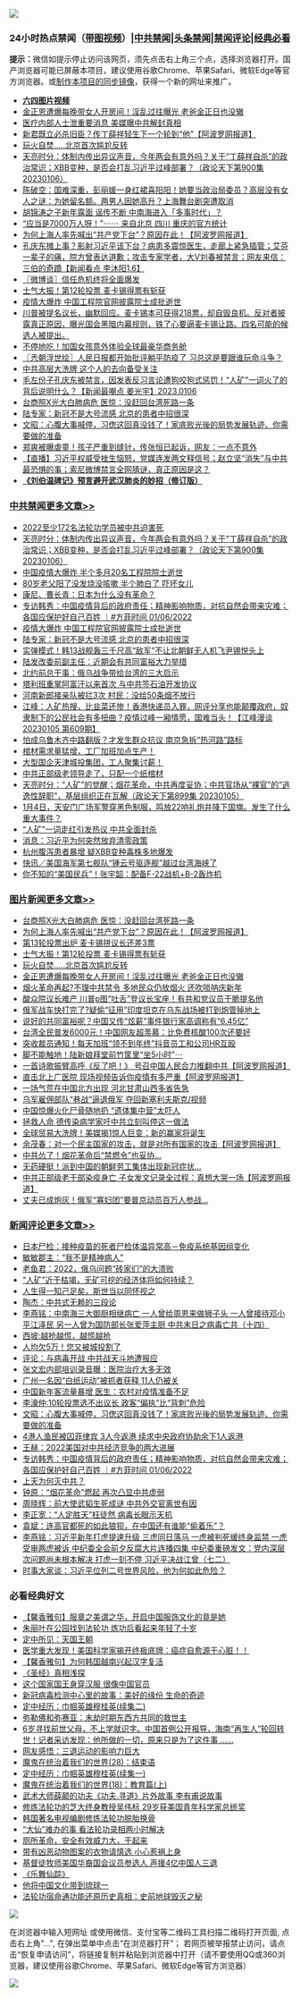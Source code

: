![](https://raw.githubusercontent.com/jsvpn/jsproxy/dev/64photo/fqnews-qr.jpg)

<div id="tt">
<h3>24小时热点禁闻（<a href="https://aaa.v2dns.tk/?QAjUl=BgRp5UNKRn&T5Vk=fPVH&Q59Ab=WxGE" target="_blank">带图视频</a>）|<a href="#%E4%B8%AD%E5%85%B1%E7%A6%81%E9%97%BB%E6%9B%B4%E5%A4%9A%E6%96%87%E7%AB%A0">中共禁闻</a>|<a href="#%E5%9B%BE%E7%89%87%E6%96%B0%E9%97%BB%E6%9B%B4%E5%A4%9A%E6%96%87%E7%AB%A0">头条禁闻</a>|<a href="#%E6%96%B0%E9%97%BB%E8%AF%84%E8%AE%BA%E6%9B%B4%E5%A4%9A%E6%96%87%E7%AB%A0">禁闻评论|<a href="#%E5%BF%85%E7%9C%8B%E7%BB%8F%E5%85%B8%E5%A5%BD%E6%96%87">经典必看</a></h3>
<div><b>提示：</b>微信如提示停止访问该网页，须先点击右上角三个点，选择浏览器打开。国产浏览器可能已屏蔽本项目，建议使用谷歌Chrome、苹果Safari、微软Edge等官方浏览器。或<a href="%E5%88%B6%E4%BD%9Cgit%E7%A6%81%E9%97%BB%E9%95%9C%E5%83%8F.md">制作本项目的同步镜像</a>，获得一个新的网址来推广。</div>
<ul>
<li><b><a href="http://d2.v2rss.gq/64.mp4" target="_blank">六四图片视频</a></b></li>
<li><a href="/topimagenews/20230106/1833056.md">金正恩遭爆每晚带女人开房间！淫乱过往曝光 老爸金正日也没辙</a></li>
<li><a href="/baitai/20230106/1833051.md">医疗内部人士泄重要消息 美媒曝中共解封真相</a></li>
<li><a href="/cnnews/20230107/1833287.md">新君既立必杀旧臣？传丁薛祥轻生下一个轮到“他”【阿波罗网报道】</a></li>
<li><a href="/topimagenews/20230107/1833181.md">玩火自焚…..北京首次尴尬反转</a></li>
<li><a href="/cbnews/20230107/1833309.md">天亮时分：体制内传出异议声音，今年两会有意外吗？关于“丁薛祥自杀”的政治常识；XBB变种，是否会打乱习近平过峰部署？（政论天下第900集 20230106）</a></li>
<li><a href="/sohnews/20230106/1833052.md">陈破空：国难深重，彭丽媛一身红裙喜阳阳！她要当政治局委员？高层没有女人之谜：为她留名额。两男人因她高升？上海舞台剧突遭取消</a></li>
<li><a href="/baitai/20230107/1833232.md">胡锦涛之子新年露面 谣传不断 中南海进入「多事时代」？</a></li>
<li><a href="/sohnews/20230107/1833130.md">“应当是7000万人呀！”⋯⋯  来自北京 四川 重庆的官方统计</a></li>
<li><a href="/topimagenews/20230107/1833276.md">为何上海人率先喊出“共产党下台”？原因在此！【阿波罗网报道】</a></li>
<li><a href="/sohnews/20230107/1833368.md">孔庆东摊上事？影射习近平该下台？病患多震惊医生，走廊上紧急插管；艾芬一辈子的痛，院方曾表达道歉；攻击专家学者，大V刘春被禁言；网友来信：三伯的奇蹟【新闻看点 李沐阳1.6】</a></li>
<li><a href="/ssgc/20230107/1833272.md">〖微博谈〗信任危机终将全面爆发</a></li>
<li><a href="/topimagenews/20230107/1833214.md">士气大振！第12轮投票 麦卡锡得票有斩获</a></li>
<li><a href="/cbnews/20230107/1833193.md">疫情大爆炸 中国工程院官网披露院士成批逝世</a></li>
<li><a href="/sohnews/20230106/1833057.md">川普被提名议长，幽默回应。麦卡锡本可获得218票，却自毁良机。反对者披露真正原因，曝光国会黑暗内幕规则，铁了心要逼麦卡锡让路。四名可能的候选人被提出。</a></li>
<li><a href="/cnnews/20230107/1833183.md">不停地吃！加国女孩意外体验全球最豪华商务舱</a></li>
<li><a href="/ssgc/20230107/1833350.md">〖兲朝浮世绘〗人民日报都开始批评躺平防疫了 习总这是要跟谁玩命斗争？</a></li>
<li><a href="/baitai/20230107/1833190.md">中共高层大洗牌 这个人的去向备受关注</a></li>
<li><a href="/sohnews/20230107/1833369.md">毛左份子孔庆东被禁言，因发表反习言论遭狗咬狗式惩罚！“人矿”一词火了的背后说明什么？【新闻最嘲点 姜光宇】2023.0106</a></li>
<li><a href="/topimagenews/20230107/1833355.md">台商照X光大白肺病危 医惊：没赶回台湾死路一条</a></li>
<li><a href="/cbnews/20230107/1833123.md">陆专家：新冠不是大号流感 北京的患者中招很深</a></li>
<li><a href="/comments/20230107/1833268.md">文昭：心腹大事喊停，习偬这回真没钱了！家底败光後的局势发展轨迹、你需要做的准备</a></li>
<li><a href="/yule/20230107/1833317.md">郑爽被曝虐童！孩子严重到缝针，传张恒已起诉，网友：一点不意外</a></li>
<li><a href="/sohnews/20230107/1833253.md">【直播】习近平权威受挫生恼怒，党媒连发两文释信号；赵立坚“消失”与中共最恐惧的事；索尼微博禁言全网猜谜，真正原因是这？</a></li>
<li><b><a href="/comments/20200207/1272816.md" target="_blank">《刘伯温碑记》预言避开武汉肺炎的妙招（修订版）</a></b></li>
</ul>
</div>

<div class="catlist">
<h3><a href="/cbnews/" target="_blank">中共禁闻</a><span><a href="/cbnews/" target="_blank" rel="nofollow">更多文章>></a></span></h3>
<ul>
<li><a href="/cbnews/20230107/1833366.md" target="_blank">2022至少172名法轮功学员被中共迫害死</a></li>
<li><a href="/cbnews/20230107/1833309.md" target="_blank">天亮时分：体制内传出异议声音，今年两会有意外吗？关于“丁薛祥自杀”的政治常识；XBB变种，是否会打乱习近平过峰部署？（政论天下第900集 20230106）</a></li>
<li><a href="/cbnews/20230107/1833297.md" target="_blank">中国疫情大爆炸 半个多月20名工程院院士逝世</a></li>
<li><a href="/cbnews/20230107/1833285.md" target="_blank">80岁老父阳了没发烧没咳嗽 半个肺白了 吓坏女儿</a></li>
<li><a href="/cbnews/20230107/1833261.md" target="_blank">康尼、曹长青：日本为什么没有革命？</a></li>
<li><a href="/comments/20230107/1833256.md" target="_blank">专访韩秀：中国疫情背后的政府责任；精神影响物质，对抗自然会带来灾难；各国应保护好自己百姓 ｜#方菲时间 01/06/2022</a></li>
<li><a href="/cbnews/20230107/1833193.md" target="_blank">疫情大爆炸 中国工程院官网披露院士成批逝世</a></li>
<li><a href="/cbnews/20230107/1833123.md" target="_blank">陆专家：新冠不是大号流感 北京的患者中招很深</a></li>
<li><a href="/cbnews/20230106/1832985.md" target="_blank">实弹模式！韩13战舰轰三千尺高“敌军”不让北朝鲜无人机飞尹锡悦头上</a></li>
<li><a href="/cbnews/20230106/1832984.md" target="_blank">陆发改委前副主任：近期会有共同富裕大力举措</a></li>
<li><a href="/cbnews/20230106/1832962.md" target="_blank">北约前总干事：俄乌战争带给台湾的三大启示</a></li>
<li><a href="/cbnews/20230106/1832961.md" target="_blank">塔利班重掌阿富汗以来首次 与中共签石油开发协议</a></li>
<li><a href="/cbnews/20230106/1832960.md" target="_blank">河南新郎接亲队被拦3次 村民：没给50条烟不放行</a></li>
<li><a href="/cbnews/20230106/1832947.md" target="_blank">江峰：人矿热搜，比韭菜还惨！香港快递员入罪，网评分享也能颠覆政府，奴隶制下的公民社会有多扭曲？疫情过峰一厢情愿，国难当头！【江峰漫谈 20230105 第609期】</a></li>
<li><a href="/cbnews/20230106/1832944.md" target="_blank">怕成乌鲁木齐中路翻版？才发生群众抗议 南京急拆“热河路”路标</a></li>
<li><a href="/comments/20230106/1832934.md" target="_blank">棺材需求量猛增，工厂加班加点生产！</a></li>
<li><a href="/comments/20230106/1832894.md" target="_blank">大型国企天津城投集团，工人聚集讨薪！</a></li>
<li><a href="/cbnews/20230106/1832877.md" target="_blank">中共正部级老领导走了，只配一个纸棺材</a></li>
<li><a href="/cbnews/20230106/1832847.md" target="_blank">天亮时分：“人矿”的觉醒；烟花革命，中共再度妥协；中共官场从“裸官”的“逃逸性辞职”，基层组织正在瓦解（政论天下第899集 20230105）</a></li>
<li><a href="/comments/20230106/1832808.md" target="_blank">1月4日，天安门广场军警穿黑色制服，鸣放22响礼炮并降下国旗。发生了什么重大事件？</a></li>
<li><a href="/cbnews/20230106/1832780.md" target="_blank">“人矿”一词走红引发热议 中共全面封杀</a></li>
<li><a href="/cbnews/20230106/1832709.md" target="_blank">消息：习近平为何突然放弃清零政策</a></li>
<li><a href="/cbnews/20230106/1832693.md" target="_blank">杭州腹泻患者暴增 疑XBB变种毒株多地爆发</a></li>
<li><a href="/cbnews/20230106/1832682.md" target="_blank">快讯／美国海军第七舰队“锺云号驱逐舰”越过台湾海峡了</a></li>
<li><a href="/cbnews/20230105/1832621.md" target="_blank">你不知的“美国民兵”！张宇韶：配备F-22战机+B-2轰炸机</a></li>

</ul>
</div>
<div class="catlist">
<h3><a href="/topimagenews/" target="_blank">图片新闻</a><span><a href="/topimagenews/" target="_blank" rel="nofollow">更多文章>></a></span></h3>
<ul>
<li><a href="/topimagenews/20230107/1833355.md" target="_blank">台商照X光大白肺病危 医惊：没赶回台湾死路一条</a></li>
<li><a href="/topimagenews/20230107/1833276.md" target="_blank">为何上海人率先喊出“共产党下台”？原因在此！【阿波罗网报道】</a></li>
<li><a href="/topimagenews/20230107/1833269.md" target="_blank">第13轮投票出炉 麦卡锡拼议长还差3票</a></li>
<li><a href="/topimagenews/20230107/1833214.md" target="_blank">士气大振！第12轮投票 麦卡锡得票有斩获</a></li>
<li><a href="/topimagenews/20230107/1833181.md" target="_blank">玩火自焚…..北京首次尴尬反转</a></li>
<li><a href="/topimagenews/20230106/1833056.md" target="_blank">金正恩遭爆每晚带女人开房间！淫乱过往曝光 老爸金正日也没辙</a></li>
<li><a href="/topimagenews/20230106/1832979.md" target="_blank">烟火革命再起?不理中共禁令 多地民众仍放烟火 还吹唢呐庆新年</a></li>
<li><a href="/topimagenews/20230106/1832978.md" target="_blank">酸众院议长难产 川普p图“吐舌”登议长宝座！有共和党议员干脆提名他</a></li>
<li><a href="/topimagenews/20230106/1832977.md" target="_blank">俄军战车快打完了?疑偷“征用”印度坦克在乌东战场被打到炮管掉地上</a></li>
<li><a href="/topimagenews/20230106/1832970.md" target="_blank">说好的共同富裕呢？中国又传“炫薪”事件银行家高调称有“6.45亿”</a></li>
<li><a href="/topimagenews/20230106/1832959.md" target="_blank">台湾全民普发6000元！中国网友超羡慕：比免费核酸100次还要好</a></li>
<li><a href="/topimagenews/20230106/1832958.md" target="_blank">突收裁员通知！每天加班“领不到年终”抖音员工和公司HR互殴</a></li>
<li><a href="/topimagenews/20230106/1832943.md" target="_blank">脚不能触地！陆新娘拜堂前竹筐里“坐5小时”⋯</a></li>
<li><a href="/topimagenews/20230106/1832760.md" target="_blank">一首诗歌振臂高呼《反了吧！》 号召中国人民合力推翻中共【阿波罗网报道】</a></li>
<li><a href="/topimagenews/20230106/1832733.md" target="_blank">直击北上广医院 现场视频告诉你疫情有多严重【阿波罗网报道】</a></li>
<li><a href="/topimagenews/20230106/1832725.md" target="_blank">一场气荒在中国北方出现 河北甘肃山西多省告急</a></li>
<li><a href="/topimagenews/20230106/1832721.md" target="_blank">乌军雇佣部队“巷战”逼退俄军 夺回新塞利夫斯克/视频</a></li>
<li><a href="/topimagenews/20230106/1832712.md" target="_blank">中国惊爆火化尸骨随地扔 “遗体集中营”太吓人</a></li>
<li><a href="/topimagenews/20230106/1832711.md" target="_blank">拯救人命 德传染病学家吁中共立刻叫停这一做法</a></li>
<li><a href="/topimagenews/20230106/1832704.md" target="_blank">全球贸易大洗牌！美媒揭1惊人巨变：新的赢家将诞生</a></li>
<li><a href="/topimagenews/20230105/1832619.md" target="_blank">余茂春：对一个民主国家的攻击，就是对所有国家的攻击【阿波罗网报道】</a></li>
<li><a href="/topimagenews/20230105/1832567.md" target="_blank">中共怂了！烟花革命后“禁燃令”也妥协…</a></li>
<li><a href="/topimagenews/20230105/1832543.md" target="_blank">无药硬挺！派到中国的朝鲜劳工集体出现新冠症状…</a></li>
<li><a href="/topimagenews/20230105/1832514.md" target="_blank">中共正部级老干部染疫身亡 子女发文记录全过程：真想大哭一场【阿波罗网报道】</a></li>
<li><a href="/topimagenews/20230105/1832491.md" target="_blank">丈夫已成炮灰！俄军“寡妇团”要普京动员百万人参战…</a></li>

</ul>
</div>
<div class="catlist">
<h3><a href="/comments/" target="_blank">新闻评论</a><span><a href="/comments/" target="_blank" rel="nofollow">更多文章>></a></span></h3>
<ul>
<li><a href="/comments/20230107/1833376.md" target="_blank">日本尸检：接种疫苗的死者尸检体温异常高－免疫系统基因组变化</a></li>
<li><a href="/comments/20230107/1833360.md" target="_blank">敏敏郡主：“我不是精神病人”</a></li>
<li><a href="/comments/20230107/1833359.md" target="_blank">老鱼君：2022，俄乌问题“砖家们”的大溃败</a></li>
<li><a href="/comments/20230107/1833358.md" target="_blank">“人矿”近于枯竭，无矿可挖的经济体将如何持续？</a></li>
<li><a href="/comments/20230107/1833357.md" target="_blank">人生得一知己足矣，斯世当以同怀视之</a></li>
<li><a href="/comments/20230107/1833356.md" target="_blank">陶杰：中共式无赖的三段论</a></li>
<li><a href="/comments/20230107/1833353.md" target="_blank">李燕铭：中南海三大御厨相继病亡 一人曾给周恩来做狮子头 一人曾接待邓小平江泽民 另一人曾为国防部长张爱萍主厨 中共末日之病毒亡共（十四）</a></li>
<li><a href="/comments/20230107/1833332.md" target="_blank">西坡:越抢越慌，越慌越抢</a></li>
<li><a href="/comments/20230107/1833330.md" target="_blank">人均欠5万！您又被城投割了</a></li>
<li><a href="/comments/20230107/1833316.md" target="_blank">评论：与病毒开战 中共战天斗地遭报应</a></li>
<li><a href="/comments/20230107/1833313.md" target="_blank">张文宏内部培训录音曝：医院治疗大多无效</a></li>
<li><a href="/comments/20230107/1833311.md" target="_blank">广州一名因“白纸运动”被抓者获释 11人仍被关</a></li>
<li><a href="/comments/20230107/1833310.md" target="_blank">中国新年客流量暴增 医生：农村对疫情准备不足</a></li>
<li><a href="/comments/20230107/1833299.md" target="_blank">李濠仲:10轮投票选不出议长 政客“偏执”比“背刺”危险</a></li>
<li><a href="/comments/20230107/1833268.md" target="_blank">文昭：心腹大事喊停，习偬这回真没钱了！家底败光後的局势发展轨迹、你需要做的准备</a></li>
<li><a href="/comments/20230107/1833263.md" target="_blank">4港人渔民被囚菲律宾 3人今返港 续求中央政府协助余下1人返港</a></li>
<li><a href="/comments/20230107/1833260.md" target="_blank">王赫：2022美国对中共经济竞争的两大进展</a></li>
<li><a href="/comments/20230107/1833256.md" target="_blank">专访韩秀：中国疫情背后的政府责任；精神影响物质，对抗自然会带来灾难；各国应保护好自己百姓 ｜#方菲时间 01/06/2022</a></li>
<li><a href="/comments/20230107/1833250.md" target="_blank">上天为何灭中共？</a></li>
<li><a href="/comments/20230107/1833248.md" target="_blank">钟原：“烟花革命”燃起 再次凸显中共虚弱</a></li>
<li><a href="/comments/20230107/1833225.md" target="_blank">周晓辉：前大使武韬生死成谜 中共外交官离世有因</a></li>
<li><a href="/comments/20230107/1833224.md" target="_blank">李正宽：“人定胜天”枉徒然 病毒长眼示天机</a></li>
<li><a href="/comments/20230107/1833223.md" target="_blank">袁斌：连高官都死的如此狼狈，在中国还有谁能“偷着乐”？</a></li>
<li><a href="/comments/20230107/1833152.md" target="_blank">李燕铭：习近平新年打虎提速升级 三虎同日落马 一虎被判死缓终身监禁 一虎受审两虎被诉 中纪委全会前夕反腐大片连播四集 中纪委重磅发文：党内深层次问题尚未根本解决 打虎一刻不停 习近平决战江曾（七二）</a></li>
<li><a href="/comments/20230107/1833146.md" target="_blank">时事大家谈：习近平位列二号世界风险，他为何如此危险？</a></li>

</ul>
</div>

<div class="catlist">
<h3>必看经典好文</h3>
<ul>
<li><a href="/bannedvideo/20201203/1441331.md" target="_blank">【馨香雅句】服章之美谓之华，开启中国服饰文化的竟是她</a></li>
<li><a href="/comments/20210720/1488271.md" target="_blank">朱丽叶在公园找到法轮功 炼功后看起来年轻了十岁</a></li>
<li><a href="/tculture/xiulian/20151111/470021.md" target="_blank">定中所见：天国王朝</a></li>
<li><a href="/comments/20201115/1431139.md" target="_blank">医学重大发现！美国科学家揭开终极底牌：癌症自愈源于心脏！！</a></li>
<li><a href="/bannedvideo/20210301/1495767.md" target="_blank">【馨香雅句】为何韩国越南兴起汉字复活</a></li>
<li><a href="/tculture/20201113/1430493.md" target="_blank">《圣经》真相浅探</a></li>
<li><a href="/comments/20220611/1744476.md" target="_blank">这个国家国王身穿汉服 很像中国官员</a></li>
<li><a href="/cbnews/20210421/1530674.md" target="_blank">新冠病毒检测中心里的故事：美好的缘份 生命的奇迹</a></li>
<li><a href="/tculture/20161102/608445.md" target="_blank">定中经历：巾帼英雄穆桂英(续集二)</a></li>
<li><a href="/tculture/20200911/132247.md" target="_blank">弥勒佛和弥赛亚：末劫时期东西方共同的救世主</a></li>
<li><a href="/comments/20210716/1588420.md" target="_blank">6岁寻找前世父母，不上学就识字。中国首例公开报导，海南“再生人”轮回转世！记者采访发现：他所做的一切，原来只是为了这件事 &#8230;&#8230;</a></li>
<li><a href="/cbnews/20200126/1265515.md" target="_blank">网友感悟：三退运动的影响力巨大</a></li>
<li><a href="/comments/20181228/1054609.md" target="_blank">魔鬼在统治着我们的世界(28)：结束语</a></li>
<li><a href="/tculture/20161028/606931.md" target="_blank">定中经历：巾帼英雄穆桂英(续集一)</a></li>
<li><a href="/topimagenews/20180701/965109.md" target="_blank">魔鬼在统治着我们的世界(18)：教育篇(上)</a></li>
<li><a href="/topimagenews/20181117/1032655.md" target="_blank">武术大师薛颠的功夫《功夫.寻道》片外故事 李有甫说故事</a></li>
<li><a href="/comments/20190517/1129285.md" target="_blank">修炼法轮功的芝大终身教授吴伟标 29岁获美国青年科学家总统奖</a></li>
<li><a href="/comments/20210805/1600200.md" target="_blank">韩国著名电视编剧修炼法轮功脱胎换骨</a></li>
<li><a href="/cbnews/20210428/1535533.md" target="_blank">“大仙”难办的事  看法轮功录相两小时解决</a></li>
<li><a href="/comments/20220605/1742040.md" target="_blank">厕所革命，安全有效威力大，干起来</a></li>
<li><a href="/lifebaike/20180811/984246.md" target="_blank">带有凶恶动物图案的衣物请慎选 小心惹祸上身</a></li>
<li><a href="/taiwannews/20220804/1767098.md" target="_blank">基督徒牧师美国华裔国会议员参选人 声援4亿中国人三退</a></li>
<li><a href="/comments/20200527/783191.md" target="_blank">《乐舞仙踪》</a></li>
<li><a href="/bannedvideo/20220425/1724098.md" target="_blank">他将中国文化带到琉球一</a></li>
<li><a href="/tculture/20121025/73069.md" target="_blank">法轮功宿命通功能还原历史真相：史前地球毁灭之秘</a></li>

</ul>
</div>

![](https://raw.githubusercontent.com/jsvpn/jsproxy/dev/64photo/fqnews-qr.jpg)

在浏览器中输入短网址 或使用微信、支付宝等二维码工具扫描二维码打开页面, 点击右上角"...", 在弹出菜单中点击“在浏览器打开”； 若网页被举报禁止访问，请点击“恢复申请访问”，将链接复制并粘贴到浏览器中打开（请不要使用QQ或360浏览器，建议使用谷歌Chrome、苹果Safari、微软Edge等官方浏览器）

![](https://raw.githubusercontent.com/jsvpn/jsproxy/dev/64photo/wx.jpg)